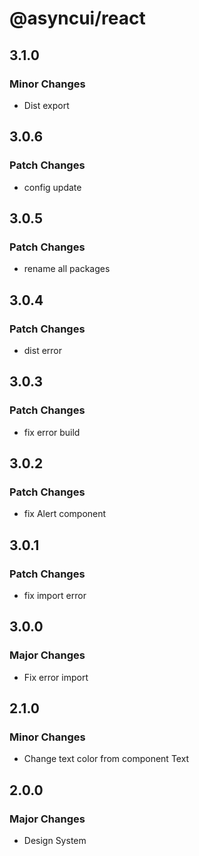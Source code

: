 # @asyncui/react

## 3.1.0

### Minor Changes

- Dist export

## 3.0.6

### Patch Changes

- config update

## 3.0.5

### Patch Changes

- rename all packages

## 3.0.4

### Patch Changes

- dist error

## 3.0.3

### Patch Changes

- fix error build

## 3.0.2

### Patch Changes

- fix Alert component

## 3.0.1

### Patch Changes

- fix import error

## 3.0.0

### Major Changes

- Fix error import

## 2.1.0

### Minor Changes

- Change text color from component Text

## 2.0.0

### Major Changes

- Design System
